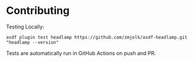 # Contributing

Testing Locally:

```shell
asdf plugin test headlamp https://github.com/zmjolk/asdf-headlamp.git "headlamp --version"
```

Tests are automatically run in GitHub Actions on push and PR.
